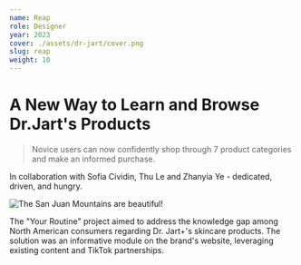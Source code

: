 ```yaml
---
name: Reap
role: Designer
year: 2023
cover: ./assets/dr-jart/cover.png
slug: reap
weight: 10
---
```


# A New Way to Learn and Browse Dr.Jart's Products

> Novice users can now confidently shop through 7 product categories and make an informed purchase.

In collaboration with Sofia Cividin, Thu Le and Zhanyia Ye - dedicated, driven, and hungry.

![The San Juan Mountains are beautiful!](/assets/images/san-juan-mountains.jpg "San Juan Mountains")

The "Your Routine" project aimed to address the knowledge gap among North American consumers regarding Dr. Jart+'s skincare products. The solution was an informative module on the brand's website, leveraging existing content and TikTok partnerships.
